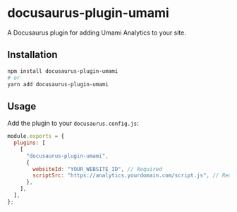 # docusaurus-plugin-umami

A Docusaurus plugin for adding Umami Analytics to your site.

## Installation

```bash
npm install docusaurus-plugin-umami
# or
yarn add docusaurus-plugin-umami
```

## Usage

Add the plugin to your `docusaurus.config.js`:

```js
module.exports = {
  plugins: [
    [
      "docusaurus-plugin-umami",
      {
        websiteId: "YOUR_WEBSITE_ID", // Required
        scriptSrc: "https://analytics.yourdomain.com/script.js", // Required
      },
    ],
  ],
};
```
